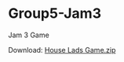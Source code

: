 # Group5-Jam3
 Jam 3 Game 

Download: [House Lads Game.zip](https://github.com/wrmorale/CMPM170-Jam3-Group5/files/10140033/House.Lads.Game.zip)
